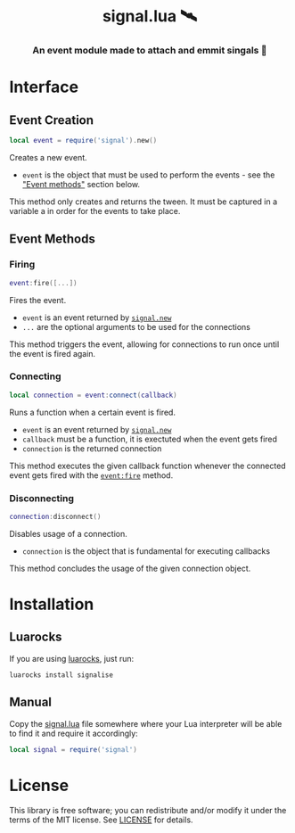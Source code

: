 <h1 align=center>signal.lua 🛰️</h1>
<h3 align=center>An event module made to attach and emmit singals 📡</h3>

# Interface

## Event Creation

```lua
local event = require('signal').new()
```

Creates a new event.

- `event` is the object that must be used to perform the events - see the ["Event methods"](#Event-Methods) section below.

This method only creates and returns the tween. It must be captured in a variable a in order for the events to take place.

## Event Methods

### Firing

```lua
event:fire([...])
```

Fires the event.

- `event` is an event returned by [`signal.new`](#Event-Creation)
- `...` are the optional arguments to be used for the connections

This method triggers the event, allowing for connections to run once until the event is fired again.

### Connecting

```lua
local connection = event:connect(callback)
```

Runs a function when a certain event is fired.

- `event` is an event returned by [`signal.new`](#Event-Creation)
- `callback` must be a function, it is exectuted when the event gets fired
- `connection` is the returned connection

This method executes the given callback function whenever the connected event gets fired with the [`event:fire`](#Firing) method.

### Disconnecting

```lua
connection:disconnect()
```

Disables usage of a connection.

- `connection` is the object that is fundamental for executing callbacks

This method concludes the usage of the given connection object.

# Installation

## Luarocks

If you are using [luarocks](https://luarocks.org), just run:

```
luarocks install signalise
```

## Manual

Copy the [signal.lua](signal.lua) file somewhere where your Lua interpreter will be able to find it and require it accordingly:

```lua
local signal = require('signal')
```

# License

This library is free software; you can redistribute and/or modify it under the terms of the MIT license. See [LICENSE](LICENSE) for details.
